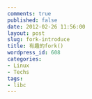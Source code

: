 ```yaml
---
comments: true
published: false
date: 2012-02-26 11:56:00
layout: post
slug: fork-introduce
title: 有趣的fork()
wordpress_id: 608
categories:
- Linux
- Techs
tags:
- libc
---
```


